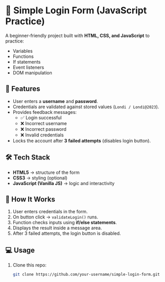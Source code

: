 # 🔐 Simple Login Form (JavaScript Practice)

A beginner-friendly project built with **HTML, CSS, and JavaScript** to practice:
- Variables
- Functions
- If statements
- Event listeners
- DOM manipulation


## 🚀 Features
- User enters a **username** and **password**.
- Credentials are validated against stored values (`Londi / Londi@2023`).
- Provides feedback messages:
  - ✅ Login successful
  - ❌ Incorrect username
  - ❌ Incorrect password
  - ❌ Invalid credentials
- Locks the account after **3 failed attempts** (disables login button).


## 🛠️ Tech Stack
- **HTML5** → structure of the form  
- **CSS3** → styling (optional)  
- **JavaScript (Vanilla JS)** → logic and interactivity  


## 📝 How It Works
1. User enters credentials in the form.  
2. On button click → `validateLogin()` runs.  
3. Function checks inputs using **if/else statements**.  
4. Displays the result inside a message area.  
5. After 3 failed attempts, the login button is disabled.  


## 💻 Usage
1. Clone this repo:
   ```bash
   git clone https://github.com/your-username/simple-login-form.git


